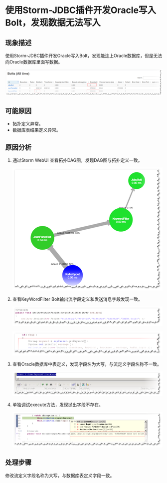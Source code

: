 # 使用Storm-JDBC插件开发Oracle写入Bolt，发现数据无法写入<a name="ZH-CN_TOPIC_0183415885"></a>

## 现象描述<a name="zh-cn_topic_0167275190_sd2de281c3a2e46329e3c488c1b54fd23"></a>

使用Storm-JDBC插件开发Oracle写入Bolt，发现能连上Oracle数据库，但是无法向Oracle数据库里面写数据。

![](figures/zh-cn_image_0167275602.png)

## 可能原因<a name="zh-cn_topic_0167275190_s857ea6f1c1e445dab07996a583d322cd"></a>

-   拓扑定义异常。
-   数据库表结果定义异常。

## 原因分析<a name="zh-cn_topic_0167275190_section114711357164610"></a>

1.  通过Storm WebUI 查看拓扑DAG图，发现DAG图与拓扑定义一致。

    ![](figures/zh-cn_image_0167275861.png)


1.  查看KeyWordFilter Bolt输出流字段定义和发送消息字段发现一致。

    ![](figures/zh-cn_image_0167274554.png)

    ![](figures/zh-cn_image_0167276131.png)

2.  查看Oracle数据库中表定义，发现字段名为大写，与流定义字段名称不一致。

    ![](figures/zh-cn_image_0167274461.png)

3.  单独调试execute方法，发现抛出字段不存在。

    ![](figures/zh-cn_image_0167275172.png)


## 处理步骤<a name="zh-cn_topic_0167275190_section13132171710514"></a>

修改流定义字段名称为大写，与数据库表定义字段一致。

